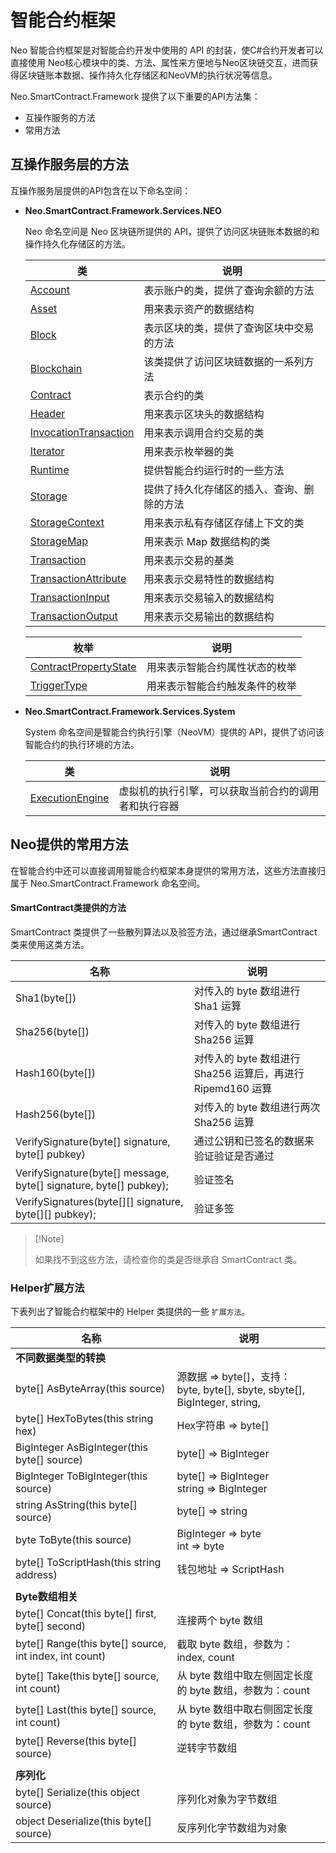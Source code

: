 # 智能合约框架

Neo 智能合约框架是对智能合约开发中使用的 API 的封装，使C#合约开发者可以直接使用 Neo核心模块中的类、方法、属性来方便地与Neo区块链交互，进而获得区块链账本数据、操作持久化存储区和NeoVM的执行状况等信息。

Neo.SmartContract.Framework 提供了以下重要的API方法集：

+ 互操作服务的方法
+ 常用方法

## 互操作服务层的方法

互操作服务层提供的API包含在以下命名空间：

+ **Neo.SmartContract.Framework.Services.NEO** 

  Neo 命名空间是 Neo 区块链所提供的 API，提供了访问区块链账本数据的和操作持久化存储区的方法。

  | 类                                                    | 说明                                       |
  | ----------------------------------------------------- | ------------------------------------------ |
  | [Account](neo/Account.md)                             | 表示账户的类，提供了查询余额的方法         |
  | [Asset](neo/Asset.md)                                 | 用来表示资产的数据结构                     |
  | [Block](neo/Block.md)                                 | 表示区块的类，提供了查询区块中交易的方法   |
  | [Blockchain](neo/Blockchain.md)                       | 该类提供了访问区块链数据的一系列方法       |
  | [Contract](neo/Contract.md)                           | 表示合约的类                               |
  | [Header](neo/Header.md)                               | 用来表示区块头的数据结构                   |
  | [InvocationTransaction](neo/InvocationTransaction.md) | 用来表示调用合约交易的类                   |
  | [Iterator](neo/Iterator.md)                           | 用来表示枚举器的类                         |
  | [Runtime](neo/Runtime.md)                             | 提供智能合约运行时的一些方法               |
  | [Storage](neo/Storage.md)                             | 提供了持久化存储区的插入、查询、删除的方法 |
  | [StorageContext](neo/StorageContext.md)               | 用来表示私有存储区存储上下文的类           |
  | [StorageMap](neo/StorageMap.md)                       | 用来表示 Map 数据结构的类                  |
  | [Transaction](neo/Transaction.md)                     | 用来表示交易的基类                         |
  | [TransactionAttribute](neo/TransactionAttribute.md)   | 用来表示交易特性的数据结构                 |
  | [TransactionInput](neo/TransactionInput.md)           | 用来表示交易输入的数据结构                 |
  | [TransactionOutput](neo/TransactionOutput.md)         | 用来表示交易输出的数据结构                 |

  | **枚举**                                              | **说明**                       |
  | ----------------------------------------------------- | ------------------------------ |
  | [ContractPropertyState](neo/ContractPropertyState.md) | 用来表示智能合约属性状态的枚举 |
  | [TriggerType](neo/TriggerType.md)                     | 用来表示智能合约触发条件的枚举 |

+ **Neo.SmartContract.Framework.Services.System** 

  System 命名空间是智能合约执行引擎（NeoVM）提供的 API，提供了访问该智能合约的执行环境的方法。

  | 类                                           | 说明                                                 |
  | -------------------------------------------- | ---------------------------------------------------- |
  | [ExecutionEngine](System/ExecutionEngine.md) | 虚拟机的执行引擎，可以获取当前合约的调用者和执行容器 |

## Neo提供的常用方法

在智能合约中还可以直接调用智能合约框架本身提供的常用方法，这些方法直接归属于 Neo.SmartContract.Framework 命名空间。

#### SmartContract类提供的方法

SmartContract 类提供了一些散列算法以及验签方法，通过继承SmartContract类来使用这类方法。

| 名称                                                         | 说明                                                        |
| ------------------------------------------------------------ | ----------------------------------------------------------- |
| Sha1(byte[])                                                 | 对传入的 byte 数组进行 Sha1 运算                            |
| Sha256(byte[])                                               | 对传入的 byte 数组进行 Sha256 运算                          |
| Hash160(byte[])                                              | 对传入的 byte 数组进行 Sha256 运算后，再进行 Ripemd160 运算 |
| Hash256(byte[])                                              | 对传入的 byte 数组进行两次 Sha256 运算                      |
| VerifySignature(byte[] signature, byte[] pubkey)             | 通过公钥和已签名的数据来验证验证是否通过                    |
| VerifySignature(byte[] message, byte[] signature, byte[] pubkey); | 验证签名                                                    |
| VerifySignatures(byte[][] signature, byte[][] pubkey);       | 验证多签                                                    |

>  [!Note]
>
> 如果找不到这些方法，请检查你的类是否继承自 SmartContract 类。

### Helper扩展方法

下表列出了智能合约框架中的 Helper 类提供的一些 ` 扩展方法 `。

| 名称                                                   | **说明**                                                     |
| ------------------------------------------------------ | ------------------------------------------------------------ |
| **不同数据类型的转换**                                 |                                                              |
| byte[] AsByteArray(this source)                        | 源数据 => byte[]，支持：<br />byte, byte[], sbyte, sbyte[], BigInteger, string, |
| byte[] HexToBytes(this string hex)                     | Hex字符串 => byte[]                                          |
| BigInteger AsBigInteger(this byte[] source)            | byte[] => BigInteger                                         |
| BigInteger ToBigInteger(this source)                   | byte[] => BigInteger<br />string => BigInteger               |
| string AsString(this byte[] source)                    | byte[] => string                                             |
| byte ToByte(this source)                               | BigInteger => byte<br />int => byte                          |
| byte[] ToScriptHash(this string address)               | 钱包地址 => ScriptHash                                       |
|                                                        |                                                              |
| **Byte数组相关**                                       |                                                              |
| byte[] Concat(this byte[] first, byte[] second)        | 连接两个 byte 数组                                           |
| byte[] Range(this byte[] source, int index, int count) | 截取 byte 数组，参数为：index, count                         |
| byte[] Take(this byte[] source, int count)             | 从 byte 数组中取左侧固定长度的 byte 数组，参数为：count      |
| byte[] Last(this byte[] source, int count)             | 从 byte 数组中取右侧固定长度的 byte 数组，参数为：count      |
| byte[] Reverse(this byte[] source)                     | 逆转字节数组                                                 |
|                                                        |                                                              |
| **序列化**                                             |                                                              |
| byte[] Serialize(this object source)                   | 序列化对象为字节数组                                         |
| object Deserialize(this byte[] source)                 | 反序列化字节数组为对象                                       |